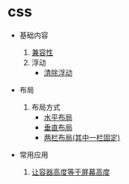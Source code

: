 # css
* 基础内容
  1. [兼容性](basic/Compatibility.md)
  2. 浮动
     * [清除浮动](basic/clearFloat.md)
* 布局
  1. 布局方式
      * [水平布局](layout/HorizontalCenter.md)
      * [垂直布局](layout/VerticalCenter.md)
      * [两栏布局(其中一栏固定)](layout/oneColFixedInTwoDemo.md)

* 常用应用
  1. [让容器高度等于屏幕高度](example/height_100_percent.md)
